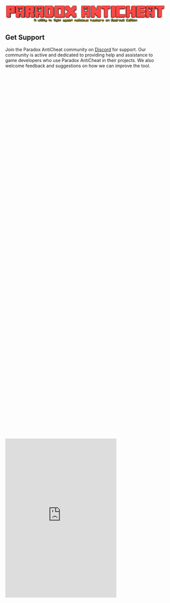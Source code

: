 ![Paradox](../Media/Paradox_Title.png)

<div>
  <h2>Get Support</h2>
  <p>Join the Paradox AntiCheat community on <a href="https://discord.gg/qVd53N2xhq">Discord</a> for support. Our community is active and dedicated to providing help and assistance to game developers who use Paradox AntiCheat in their projects. We also welcome feedback and suggestions on how we can improve the tool.</p>
  
  <!-- Embed the Discord Server Widget -->
  <style>
    /* Default styles for browsers other than mobile */
    .centered-iframe {
      display: flex;
      align-items: center;
      height: 70vh; /* Adjust the height as needed */
    }

    /* Media query for screens with a maximum width of 768px (typical for mobile devices) */
    @media (max-width: 768px) {
      .centered-iframe {
        justify-content: center;
      }
    }
  </style>

  <div class="centered-iframe">
    <iframe src="https://discord.com/widget?id=1075816636252160030&theme=dark" width="350" height="500" allowtransparency="true" frameborder="0" sandbox="allow-popups allow-popups-to-escape-sandbox allow-same-origin allow-scripts"></iframe>
  </div>
</div>

